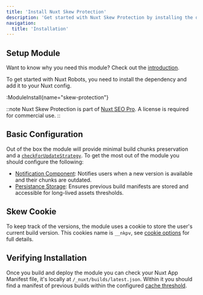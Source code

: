 ```yaml
---
title: 'Install Nuxt Skew Protection'
description: 'Get started with Nuxt Skew Protection by installing the dependency to your project.'
navigation:
  title: 'Installation'
---
```


## Setup Module

Want to know why you need this module? Check out the [introduction](/docs/skew-protection/getting-started/introduction).

To get started with Nuxt Robots, you need to install the dependency and add it to your Nuxt config.

:ModuleInstall{name="skew-protection"}

::note
Nuxt Skew Protection is part of [Nuxt SEO Pro](https://nuxtseo.com/pricing). A license is required for commercial use.
::

## Basic Configuration

Out of the box the module will provide minimal build chunks preservation and a [`checkForUpdateStrategy`](/docs/skew-protection/guides/update-strategies). To get the most out of the module
you should configure the following:

- [Notification Component](/docs/skew-protection/guides/immediate-updates): Notifies users when a new version is available and their chunks are outdated.
- [Persistance Storage](/docs/skew-protection/guides/storage-configuration): Ensures previous build manifests are stored and accessible for long-lived assets thresholds.

## Skew Cookie

To keep track of the versions, the module uses a cookie to store the user's current build version. This cookies name is
`__nkpv`, see [cookie options](/docs/skew-protection/api/config#cookie) for full details.

## Verifying Installation

Once you build and deploy the module you can check your Nuxt App Manifest file, it's locally at `/_nuxt/builds/latest.json`. Within
it you should find a manifest of previous builds within the configured [cache threshold](/docs/skew-protection/guides/storage-configuration#cache-threshold).
